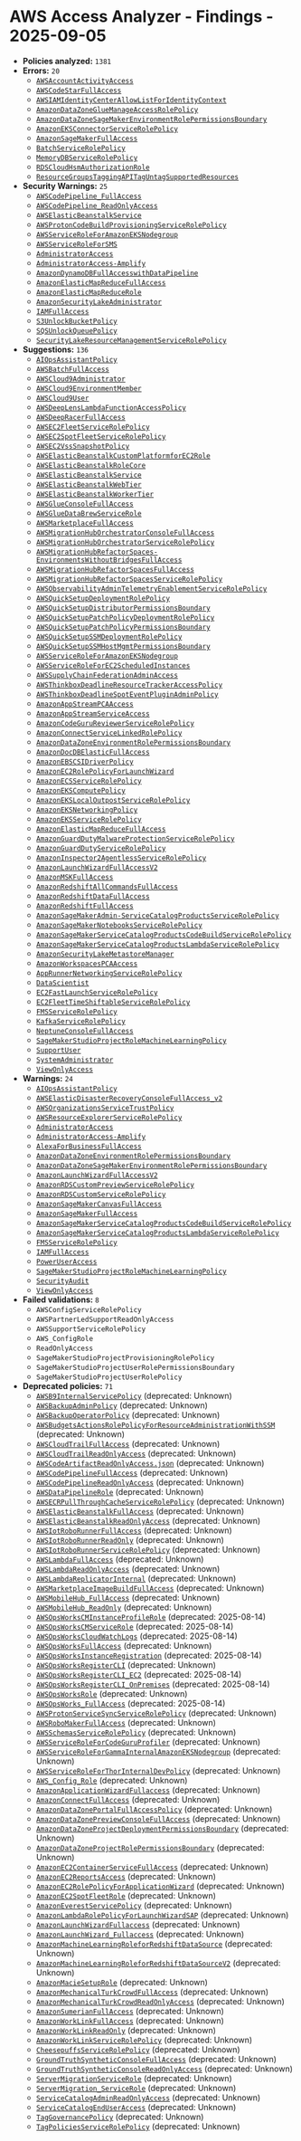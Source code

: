 # AWS Access Analyzer - Findings - 2025-09-05

- **Policies analyzed:** `1381`
- **Errors:** `20`
  - [`AWSAccountActivityAccess`](./AWSAccountActivityAccess.json)
  - [`AWSCodeStarFullAccess`](./AWSCodeStarFullAccess.json)
  - [`AWSIAMIdentityCenterAllowListForIdentityContext`](./AWSIAMIdentityCenterAllowListForIdentityContext.json)
  - [`AmazonDataZoneGlueManageAccessRolePolicy`](./AmazonDataZoneGlueManageAccessRolePolicy.json)
  - [`AmazonDataZoneSageMakerEnvironmentRolePermissionsBoundary`](./AmazonDataZoneSageMakerEnvironmentRolePermissionsBoundary.json)
  - [`AmazonEKSConnectorServiceRolePolicy`](./AmazonEKSConnectorServiceRolePolicy.json)
  - [`AmazonSageMakerFullAccess`](./AmazonSageMakerFullAccess.json)
  - [`BatchServiceRolePolicy`](./BatchServiceRolePolicy.json)
  - [`MemoryDBServiceRolePolicy`](./MemoryDBServiceRolePolicy.json)
  - [`RDSCloudHsmAuthorizationRole`](./RDSCloudHsmAuthorizationRole.json)
  - [`ResourceGroupsTaggingAPITagUntagSupportedResources`](./ResourceGroupsTaggingAPITagUntagSupportedResources.json)
- **Security Warnings:** `25`
  - [`AWSCodePipeline_FullAccess`](./AWSCodePipeline_FullAccess.json)
  - [`AWSCodePipeline_ReadOnlyAccess`](./AWSCodePipeline_ReadOnlyAccess.json)
  - [`AWSElasticBeanstalkService`](./AWSElasticBeanstalkService.json)
  - [`AWSProtonCodeBuildProvisioningServiceRolePolicy`](./AWSProtonCodeBuildProvisioningServiceRolePolicy.json)
  - [`AWSServiceRoleForAmazonEKSNodegroup`](./AWSServiceRoleForAmazonEKSNodegroup.json)
  - [`AWSServiceRoleForSMS`](./AWSServiceRoleForSMS.json)
  - [`AdministratorAccess`](./AdministratorAccess.json)
  - [`AdministratorAccess-Amplify`](./AdministratorAccess-Amplify.json)
  - [`AmazonDynamoDBFullAccesswithDataPipeline`](./AmazonDynamoDBFullAccesswithDataPipeline.json)
  - [`AmazonElasticMapReduceFullAccess`](./AmazonElasticMapReduceFullAccess.json)
  - [`AmazonElasticMapReduceRole`](./AmazonElasticMapReduceRole.json)
  - [`AmazonSecurityLakeAdministrator`](./AmazonSecurityLakeAdministrator.json)
  - [`IAMFullAccess`](./IAMFullAccess.json)
  - [`S3UnlockBucketPolicy`](./S3UnlockBucketPolicy.json)
  - [`SQSUnlockQueuePolicy`](./SQSUnlockQueuePolicy.json)
  - [`SecurityLakeResourceManagementServiceRolePolicy`](./SecurityLakeResourceManagementServiceRolePolicy.json)
- **Suggestions:** `136`
  - [`AIOpsAssistantPolicy`](./AIOpsAssistantPolicy.json)
  - [`AWSBatchFullAccess`](./AWSBatchFullAccess.json)
  - [`AWSCloud9Administrator`](./AWSCloud9Administrator.json)
  - [`AWSCloud9EnvironmentMember`](./AWSCloud9EnvironmentMember.json)
  - [`AWSCloud9User`](./AWSCloud9User.json)
  - [`AWSDeepLensLambdaFunctionAccessPolicy`](./AWSDeepLensLambdaFunctionAccessPolicy.json)
  - [`AWSDeepRacerFullAccess`](./AWSDeepRacerFullAccess.json)
  - [`AWSEC2FleetServiceRolePolicy`](./AWSEC2FleetServiceRolePolicy.json)
  - [`AWSEC2SpotFleetServiceRolePolicy`](./AWSEC2SpotFleetServiceRolePolicy.json)
  - [`AWSEC2VssSnapshotPolicy`](./AWSEC2VssSnapshotPolicy.json)
  - [`AWSElasticBeanstalkCustomPlatformforEC2Role`](./AWSElasticBeanstalkCustomPlatformforEC2Role.json)
  - [`AWSElasticBeanstalkRoleCore`](./AWSElasticBeanstalkRoleCore.json)
  - [`AWSElasticBeanstalkService`](./AWSElasticBeanstalkService.json)
  - [`AWSElasticBeanstalkWebTier`](./AWSElasticBeanstalkWebTier.json)
  - [`AWSElasticBeanstalkWorkerTier`](./AWSElasticBeanstalkWorkerTier.json)
  - [`AWSGlueConsoleFullAccess`](./AWSGlueConsoleFullAccess.json)
  - [`AWSGlueDataBrewServiceRole`](./AWSGlueDataBrewServiceRole.json)
  - [`AWSMarketplaceFullAccess`](./AWSMarketplaceFullAccess.json)
  - [`AWSMigrationHubOrchestratorConsoleFullAccess`](./AWSMigrationHubOrchestratorConsoleFullAccess.json)
  - [`AWSMigrationHubOrchestratorServiceRolePolicy`](./AWSMigrationHubOrchestratorServiceRolePolicy.json)
  - [`AWSMigrationHubRefactorSpaces-EnvironmentsWithoutBridgesFullAccess`](./AWSMigrationHubRefactorSpaces-EnvironmentsWithoutBridgesFullAccess.json)
  - [`AWSMigrationHubRefactorSpacesFullAccess`](./AWSMigrationHubRefactorSpacesFullAccess.json)
  - [`AWSMigrationHubRefactorSpacesServiceRolePolicy`](./AWSMigrationHubRefactorSpacesServiceRolePolicy.json)
  - [`AWSObservabilityAdminTelemetryEnablementServiceRolePolicy`](./AWSObservabilityAdminTelemetryEnablementServiceRolePolicy.json)
  - [`AWSQuickSetupDeploymentRolePolicy`](./AWSQuickSetupDeploymentRolePolicy.json)
  - [`AWSQuickSetupDistributorPermissionsBoundary`](./AWSQuickSetupDistributorPermissionsBoundary.json)
  - [`AWSQuickSetupPatchPolicyDeploymentRolePolicy`](./AWSQuickSetupPatchPolicyDeploymentRolePolicy.json)
  - [`AWSQuickSetupPatchPolicyPermissionsBoundary`](./AWSQuickSetupPatchPolicyPermissionsBoundary.json)
  - [`AWSQuickSetupSSMDeploymentRolePolicy`](./AWSQuickSetupSSMDeploymentRolePolicy.json)
  - [`AWSQuickSetupSSMHostMgmtPermissionsBoundary`](./AWSQuickSetupSSMHostMgmtPermissionsBoundary.json)
  - [`AWSServiceRoleForAmazonEKSNodegroup`](./AWSServiceRoleForAmazonEKSNodegroup.json)
  - [`AWSServiceRoleForEC2ScheduledInstances`](./AWSServiceRoleForEC2ScheduledInstances.json)
  - [`AWSSupplyChainFederationAdminAccess`](./AWSSupplyChainFederationAdminAccess.json)
  - [`AWSThinkboxDeadlineResourceTrackerAccessPolicy`](./AWSThinkboxDeadlineResourceTrackerAccessPolicy.json)
  - [`AWSThinkboxDeadlineSpotEventPluginAdminPolicy`](./AWSThinkboxDeadlineSpotEventPluginAdminPolicy.json)
  - [`AmazonAppStreamPCAAccess`](./AmazonAppStreamPCAAccess.json)
  - [`AmazonAppStreamServiceAccess`](./AmazonAppStreamServiceAccess.json)
  - [`AmazonCodeGuruReviewerServiceRolePolicy`](./AmazonCodeGuruReviewerServiceRolePolicy.json)
  - [`AmazonConnectServiceLinkedRolePolicy`](./AmazonConnectServiceLinkedRolePolicy.json)
  - [`AmazonDataZoneEnvironmentRolePermissionsBoundary`](./AmazonDataZoneEnvironmentRolePermissionsBoundary.json)
  - [`AmazonDocDBElasticFullAccess`](./AmazonDocDBElasticFullAccess.json)
  - [`AmazonEBSCSIDriverPolicy`](./AmazonEBSCSIDriverPolicy.json)
  - [`AmazonEC2RolePolicyForLaunchWizard`](./AmazonEC2RolePolicyForLaunchWizard.json)
  - [`AmazonECSServiceRolePolicy`](./AmazonECSServiceRolePolicy.json)
  - [`AmazonEKSComputePolicy`](./AmazonEKSComputePolicy.json)
  - [`AmazonEKSLocalOutpostServiceRolePolicy`](./AmazonEKSLocalOutpostServiceRolePolicy.json)
  - [`AmazonEKSNetworkingPolicy`](./AmazonEKSNetworkingPolicy.json)
  - [`AmazonEKSServiceRolePolicy`](./AmazonEKSServiceRolePolicy.json)
  - [`AmazonElasticMapReduceFullAccess`](./AmazonElasticMapReduceFullAccess.json)
  - [`AmazonGuardDutyMalwareProtectionServiceRolePolicy`](./AmazonGuardDutyMalwareProtectionServiceRolePolicy.json)
  - [`AmazonGuardDutyServiceRolePolicy`](./AmazonGuardDutyServiceRolePolicy.json)
  - [`AmazonInspector2AgentlessServiceRolePolicy`](./AmazonInspector2AgentlessServiceRolePolicy.json)
  - [`AmazonLaunchWizardFullAccessV2`](./AmazonLaunchWizardFullAccessV2.json)
  - [`AmazonMSKFullAccess`](./AmazonMSKFullAccess.json)
  - [`AmazonRedshiftAllCommandsFullAccess`](./AmazonRedshiftAllCommandsFullAccess.json)
  - [`AmazonRedshiftDataFullAccess`](./AmazonRedshiftDataFullAccess.json)
  - [`AmazonRedshiftFullAccess`](./AmazonRedshiftFullAccess.json)
  - [`AmazonSageMakerAdmin-ServiceCatalogProductsServiceRolePolicy`](./AmazonSageMakerAdmin-ServiceCatalogProductsServiceRolePolicy.json)
  - [`AmazonSageMakerNotebooksServiceRolePolicy`](./AmazonSageMakerNotebooksServiceRolePolicy.json)
  - [`AmazonSageMakerServiceCatalogProductsCodeBuildServiceRolePolicy`](./AmazonSageMakerServiceCatalogProductsCodeBuildServiceRolePolicy.json)
  - [`AmazonSageMakerServiceCatalogProductsLambdaServiceRolePolicy`](./AmazonSageMakerServiceCatalogProductsLambdaServiceRolePolicy.json)
  - [`AmazonSecurityLakeMetastoreManager`](./AmazonSecurityLakeMetastoreManager.json)
  - [`AmazonWorkspacesPCAAccess`](./AmazonWorkspacesPCAAccess.json)
  - [`AppRunnerNetworkingServiceRolePolicy`](./AppRunnerNetworkingServiceRolePolicy.json)
  - [`DataScientist`](./DataScientist.json)
  - [`EC2FastLaunchServiceRolePolicy`](./EC2FastLaunchServiceRolePolicy.json)
  - [`EC2FleetTimeShiftableServiceRolePolicy`](./EC2FleetTimeShiftableServiceRolePolicy.json)
  - [`FMSServiceRolePolicy`](./FMSServiceRolePolicy.json)
  - [`KafkaServiceRolePolicy`](./KafkaServiceRolePolicy.json)
  - [`NeptuneConsoleFullAccess`](./NeptuneConsoleFullAccess.json)
  - [`SageMakerStudioProjectRoleMachineLearningPolicy`](./SageMakerStudioProjectRoleMachineLearningPolicy.json)
  - [`SupportUser`](./SupportUser.json)
  - [`SystemAdministrator`](./SystemAdministrator.json)
  - [`ViewOnlyAccess`](./ViewOnlyAccess.json)
- **Warnings:** `24`
  - [`AIOpsAssistantPolicy`](./AIOpsAssistantPolicy.json)
  - [`AWSElasticDisasterRecoveryConsoleFullAccess_v2`](./AWSElasticDisasterRecoveryConsoleFullAccess_v2.json)
  - [`AWSOrganizationsServiceTrustPolicy`](./AWSOrganizationsServiceTrustPolicy.json)
  - [`AWSResourceExplorerServiceRolePolicy`](./AWSResourceExplorerServiceRolePolicy.json)
  - [`AdministratorAccess`](./AdministratorAccess.json)
  - [`AdministratorAccess-Amplify`](./AdministratorAccess-Amplify.json)
  - [`AlexaForBusinessFullAccess`](./AlexaForBusinessFullAccess.json)
  - [`AmazonDataZoneEnvironmentRolePermissionsBoundary`](./AmazonDataZoneEnvironmentRolePermissionsBoundary.json)
  - [`AmazonDataZoneSageMakerEnvironmentRolePermissionsBoundary`](./AmazonDataZoneSageMakerEnvironmentRolePermissionsBoundary.json)
  - [`AmazonLaunchWizardFullAccessV2`](./AmazonLaunchWizardFullAccessV2.json)
  - [`AmazonRDSCustomPreviewServiceRolePolicy`](./AmazonRDSCustomPreviewServiceRolePolicy.json)
  - [`AmazonRDSCustomServiceRolePolicy`](./AmazonRDSCustomServiceRolePolicy.json)
  - [`AmazonSageMakerCanvasFullAccess`](./AmazonSageMakerCanvasFullAccess.json)
  - [`AmazonSageMakerFullAccess`](./AmazonSageMakerFullAccess.json)
  - [`AmazonSageMakerServiceCatalogProductsCodeBuildServiceRolePolicy`](./AmazonSageMakerServiceCatalogProductsCodeBuildServiceRolePolicy.json)
  - [`AmazonSageMakerServiceCatalogProductsLambdaServiceRolePolicy`](./AmazonSageMakerServiceCatalogProductsLambdaServiceRolePolicy.json)
  - [`FMSServiceRolePolicy`](./FMSServiceRolePolicy.json)
  - [`IAMFullAccess`](./IAMFullAccess.json)
  - [`PowerUserAccess`](./PowerUserAccess.json)
  - [`SageMakerStudioProjectRoleMachineLearningPolicy`](./SageMakerStudioProjectRoleMachineLearningPolicy.json)
  - [`SecurityAudit`](./SecurityAudit.json)
  - [`ViewOnlyAccess`](./ViewOnlyAccess.json)
- **Failed validations:** `8`
  - `AWSConfigServiceRolePolicy`
  - `AWSPartnerLedSupportReadOnlyAccess`
  - `AWSSupportServiceRolePolicy`
  - `AWS_ConfigRole`
  - `ReadOnlyAccess`
  - `SageMakerStudioProjectProvisioningRolePolicy`
  - `SageMakerStudioProjectUserRolePermissionsBoundary`
  - `SageMakerStudioProjectUserRolePolicy`
- **Deprecated policies:** `71`
  - [`AWSB9InternalServicePolicy`](../policies/AWSB9InternalServicePolicy) (deprecated: Unknown)
  - [`AWSBackupAdminPolicy`](../policies/AWSBackupAdminPolicy) (deprecated: Unknown)
  - [`AWSBackupOperatorPolicy`](../policies/AWSBackupOperatorPolicy) (deprecated: Unknown)
  - [`AWSBudgetsActionsRolePolicyForResourceAdministrationWithSSM`](../policies/AWSBudgetsActionsRolePolicyForResourceAdministrationWithSSM) (deprecated: Unknown)
  - [`AWSCloudTrailFullAccess`](../policies/AWSCloudTrailFullAccess) (deprecated: Unknown)
  - [`AWSCloudTrailReadOnlyAccess`](../policies/AWSCloudTrailReadOnlyAccess) (deprecated: Unknown)
  - [`AWSCodeArtifactReadOnlyAccess.json`](../policies/AWSCodeArtifactReadOnlyAccess.json) (deprecated: Unknown)
  - [`AWSCodePipelineFullAccess`](../policies/AWSCodePipelineFullAccess) (deprecated: Unknown)
  - [`AWSCodePipelineReadOnlyAccess`](../policies/AWSCodePipelineReadOnlyAccess) (deprecated: Unknown)
  - [`AWSDataPipelineRole`](../policies/AWSDataPipelineRole) (deprecated: Unknown)
  - [`AWSECRPullThroughCacheServiceRolePolicy`](../policies/AWSECRPullThroughCacheServiceRolePolicy) (deprecated: Unknown)
  - [`AWSElasticBeanstalkFullAccess`](../policies/AWSElasticBeanstalkFullAccess) (deprecated: Unknown)
  - [`AWSElasticBeanstalkReadOnlyAccess`](../policies/AWSElasticBeanstalkReadOnlyAccess) (deprecated: Unknown)
  - [`AWSIotRoboRunnerFullAccess`](../policies/AWSIotRoboRunnerFullAccess) (deprecated: Unknown)
  - [`AWSIotRoboRunnerReadOnly`](../policies/AWSIotRoboRunnerReadOnly) (deprecated: Unknown)
  - [`AWSIotRoboRunnerServiceRolePolicy`](../policies/AWSIotRoboRunnerServiceRolePolicy) (deprecated: Unknown)
  - [`AWSLambdaFullAccess`](../policies/AWSLambdaFullAccess) (deprecated: Unknown)
  - [`AWSLambdaReadOnlyAccess`](../policies/AWSLambdaReadOnlyAccess) (deprecated: Unknown)
  - [`AWSLambdaReplicatorInternal`](../policies/AWSLambdaReplicatorInternal) (deprecated: Unknown)
  - [`AWSMarketplaceImageBuildFullAccess`](../policies/AWSMarketplaceImageBuildFullAccess) (deprecated: Unknown)
  - [`AWSMobileHub_FullAccess`](../policies/AWSMobileHub_FullAccess) (deprecated: Unknown)
  - [`AWSMobileHub_ReadOnly`](../policies/AWSMobileHub_ReadOnly) (deprecated: Unknown)
  - [`AWSOpsWorksCMInstanceProfileRole`](../policies/AWSOpsWorksCMInstanceProfileRole) (deprecated: 2025-08-14)
  - [`AWSOpsWorksCMServiceRole`](../policies/AWSOpsWorksCMServiceRole) (deprecated: 2025-08-14)
  - [`AWSOpsWorksCloudWatchLogs`](../policies/AWSOpsWorksCloudWatchLogs) (deprecated: 2025-08-14)
  - [`AWSOpsWorksFullAccess`](../policies/AWSOpsWorksFullAccess) (deprecated: Unknown)
  - [`AWSOpsWorksInstanceRegistration`](../policies/AWSOpsWorksInstanceRegistration) (deprecated: 2025-08-14)
  - [`AWSOpsWorksRegisterCLI`](../policies/AWSOpsWorksRegisterCLI) (deprecated: Unknown)
  - [`AWSOpsWorksRegisterCLI_EC2`](../policies/AWSOpsWorksRegisterCLI_EC2) (deprecated: 2025-08-14)
  - [`AWSOpsWorksRegisterCLI_OnPremises`](../policies/AWSOpsWorksRegisterCLI_OnPremises) (deprecated: 2025-08-14)
  - [`AWSOpsWorksRole`](../policies/AWSOpsWorksRole) (deprecated: Unknown)
  - [`AWSOpsWorks_FullAccess`](../policies/AWSOpsWorks_FullAccess) (deprecated: 2025-08-14)
  - [`AWSProtonServiceSyncServiceRolePolicy`](../policies/AWSProtonServiceSyncServiceRolePolicy) (deprecated: Unknown)
  - [`AWSRoboMakerFullAccess`](../policies/AWSRoboMakerFullAccess) (deprecated: Unknown)
  - [`AWSSchemasServiceRolePolicy`](../policies/AWSSchemasServiceRolePolicy) (deprecated: Unknown)
  - [`AWSServiceRoleForCodeGuruProfiler`](../policies/AWSServiceRoleForCodeGuruProfiler) (deprecated: Unknown)
  - [`AWSServiceRoleForGammaInternalAmazonEKSNodegroup`](../policies/AWSServiceRoleForGammaInternalAmazonEKSNodegroup) (deprecated: Unknown)
  - [`AWSServiceRoleForThorInternalDevPolicy`](../policies/AWSServiceRoleForThorInternalDevPolicy) (deprecated: Unknown)
  - [`AWS_Config_Role`](../policies/AWS_Config_Role) (deprecated: Unknown)
  - [`AmazonApplicationWizardFullaccess`](../policies/AmazonApplicationWizardFullaccess) (deprecated: Unknown)
  - [`AmazonConnectFullAccess`](../policies/AmazonConnectFullAccess) (deprecated: Unknown)
  - [`AmazonDataZonePortalFullAccessPolicy`](../policies/AmazonDataZonePortalFullAccessPolicy) (deprecated: Unknown)
  - [`AmazonDataZonePreviewConsoleFullAccess`](../policies/AmazonDataZonePreviewConsoleFullAccess) (deprecated: Unknown)
  - [`AmazonDataZoneProjectDeploymentPermissionsBoundary`](../policies/AmazonDataZoneProjectDeploymentPermissionsBoundary) (deprecated: Unknown)
  - [`AmazonDataZoneProjectRolePermissionsBoundary`](../policies/AmazonDataZoneProjectRolePermissionsBoundary) (deprecated: Unknown)
  - [`AmazonEC2ContainerServiceFullAccess`](../policies/AmazonEC2ContainerServiceFullAccess) (deprecated: Unknown)
  - [`AmazonEC2ReportsAccess`](../policies/AmazonEC2ReportsAccess) (deprecated: Unknown)
  - [`AmazonEC2RolePolicyForApplicationWizard`](../policies/AmazonEC2RolePolicyForApplicationWizard) (deprecated: Unknown)
  - [`AmazonEC2SpotFleetRole`](../policies/AmazonEC2SpotFleetRole) (deprecated: Unknown)
  - [`AmazonEverestServicePolicy`](../policies/AmazonEverestServicePolicy) (deprecated: Unknown)
  - [`AmazonLambdaRolePolicyForLaunchWizardSAP`](../policies/AmazonLambdaRolePolicyForLaunchWizardSAP) (deprecated: Unknown)
  - [`AmazonLaunchWizardFullaccess`](../policies/AmazonLaunchWizardFullaccess) (deprecated: Unknown)
  - [`AmazonLaunchWizard_Fullaccess`](../policies/AmazonLaunchWizard_Fullaccess) (deprecated: Unknown)
  - [`AmazonMachineLearningRoleforRedshiftDataSource`](../policies/AmazonMachineLearningRoleforRedshiftDataSource) (deprecated: Unknown)
  - [`AmazonMachineLearningRoleforRedshiftDataSourceV2`](../policies/AmazonMachineLearningRoleforRedshiftDataSourceV2) (deprecated: Unknown)
  - [`AmazonMacieSetupRole`](../policies/AmazonMacieSetupRole) (deprecated: Unknown)
  - [`AmazonMechanicalTurkCrowdFullAccess`](../policies/AmazonMechanicalTurkCrowdFullAccess) (deprecated: Unknown)
  - [`AmazonMechanicalTurkCrowdReadOnlyAccess`](../policies/AmazonMechanicalTurkCrowdReadOnlyAccess) (deprecated: Unknown)
  - [`AmazonSumerianFullAccess`](../policies/AmazonSumerianFullAccess) (deprecated: Unknown)
  - [`AmazonWorkLinkFullAccess`](../policies/AmazonWorkLinkFullAccess) (deprecated: Unknown)
  - [`AmazonWorkLinkReadOnly`](../policies/AmazonWorkLinkReadOnly) (deprecated: Unknown)
  - [`AmazonWorkLinkServiceRolePolicy`](../policies/AmazonWorkLinkServiceRolePolicy) (deprecated: Unknown)
  - [`CheesepuffsServiceRolePolicy`](../policies/CheesepuffsServiceRolePolicy) (deprecated: Unknown)
  - [`GroundTruthSyntheticConsoleFullAccess`](../policies/GroundTruthSyntheticConsoleFullAccess) (deprecated: Unknown)
  - [`GroundTruthSyntheticConsoleReadOnlyAccess`](../policies/GroundTruthSyntheticConsoleReadOnlyAccess) (deprecated: Unknown)
  - [`ServerMigrationServiceRole`](../policies/ServerMigrationServiceRole) (deprecated: Unknown)
  - [`ServerMigration_ServiceRole`](../policies/ServerMigration_ServiceRole) (deprecated: Unknown)
  - [`ServiceCatalogAdminReadOnlyAccess`](../policies/ServiceCatalogAdminReadOnlyAccess) (deprecated: Unknown)
  - [`ServiceCatalogEndUserAccess`](../policies/ServiceCatalogEndUserAccess) (deprecated: Unknown)
  - [`TagGovernancePolicy`](../policies/TagGovernancePolicy) (deprecated: Unknown)
  - [`TagPoliciesServiceRolePolicy`](../policies/TagPoliciesServiceRolePolicy) (deprecated: Unknown)
